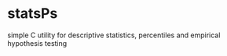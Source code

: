 # statsPs
simple C utility for descriptive statistics, percentiles and empirical hypothesis testing 
